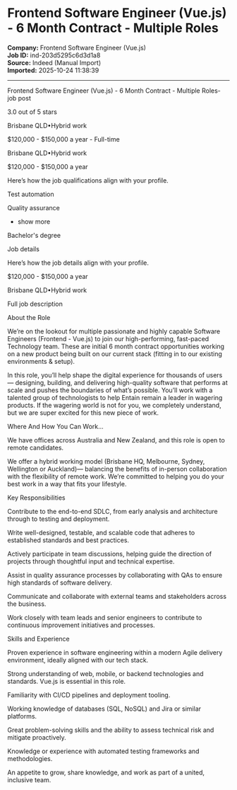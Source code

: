 # Frontend Software Engineer (Vue.js) - 6 Month Contract - Multiple Roles

**Company:** Frontend Software Engineer (Vue.js)  
**Job ID:** ind-203d5295c6d3d1a8  
**Source:** Indeed (Manual Import)  
**Imported:** 2025-10-24 11:38:39

---

Frontend Software Engineer (Vue.js) - 6 Month Contract - Multiple Roles- job post

3.0 out of 5 stars

Brisbane QLD•Hybrid work

$120,000 - $150,000 a year - Full-time

Brisbane QLD•Hybrid work

$120,000 - $150,000 a year

Here’s how the job qualifications align with your profile.

Test automation

Quality assurance

+ show more

Bachelor's degree

Job details

Here’s how the job details align with your profile.

$120,000 - $150,000 a year

Brisbane QLD•Hybrid work

Full job description

About the Role

We’re on the lookout for multiple passionate and highly capable Software Engineers (Frontend - Vue.js) to join our high-performing, fast-paced Technology team. These are initial 6 month contract opportunities working on a new product being built on our current stack (fitting in to our existing environments & setup).

In this role, you’ll help shape the digital experience for thousands of users — designing, building, and delivering high-quality software that performs at scale and pushes the boundaries of what’s possible. You’ll work with a talented group of technologists to help Entain remain a leader in wagering products. If the wagering world is not for you, we completely understand, but we are super excited for this new piece of work.

Where And How You Can Work...

We have offices across Australia and New Zealand, and this role is open to remote candidates.

We offer a hybrid working model (Brisbane HQ, Melbourne, Sydney, Wellington or Auckland)— balancing the benefits of in-person collaboration with the flexibility of remote work. We’re committed to helping you do your best work in a way that fits your lifestyle.

Key Responsibilities

Contribute to the end-to-end SDLC, from early analysis and architecture through to testing and deployment.

Write well-designed, testable, and scalable code that adheres to established standards and best practices.

Actively participate in team discussions, helping guide the direction of projects through thoughtful input and technical expertise.

Assist in quality assurance processes by collaborating with QAs to ensure high standards of software delivery.

Communicate and collaborate with external teams and stakeholders across the business.

Work closely with team leads and senior engineers to contribute to continuous improvement initiatives and processes.

Skills and Experience

Proven experience in software engineering within a modern Agile delivery environment, ideally aligned with our tech stack.

Strong understanding of web, mobile, or backend technologies and standards. Vue.js is essential in this role.

Familiarity with CI/CD pipelines and deployment tooling.

Working knowledge of databases (SQL, NoSQL) and Jira or similar platforms.

Great problem-solving skills and the ability to assess technical risk and mitigate proactively.

Knowledge or experience with automated testing frameworks and methodologies.

An appetite to grow, share knowledge, and work as part of a united, inclusive team.
